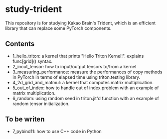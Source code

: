 # study-trident
This repository is for studying Kakao Brain's Trident, which is an efficient library that can replace some PyTorch components. 


## Contents

- 1_hello_triton: a kernel that prints "Hello Triton Kernel!". explains func\[grid\]() syntax.
- 2_inout_tensor: how to input/output tensors to/from a kernel
- 3_measuring_performance: measure the performances of copy methods in PyTorch in terms of elapsed time using triton.testing library.
- 4_2d_grid_and_matmul: a kernel that computes matrix multiplication. 
- 5_out_of_index: how to handle out of index problem with an example of matrix multiplication.
- 6_random: using random seed in triton.jit'd function with an example of random tensor initialization.

## To be writen
- 7_pybind11: how to use C++ code in Python
